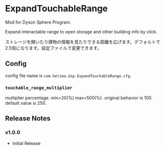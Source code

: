 # ExpandTouchableRange 

Mod for Dyson Sphere Program.

Expand interactable range to open storage and other building info by click.  

ストレージを開いたり建物の情報を見たりできる距離を広げます。デフォルトで2.5倍になります。設定ファイルで変更できます。  


## Config

config file name is `com.hetima.dsp.ExpandTouchableRange.cfg`.

### `touchable_range_multiplier`  

multiplier percentage. min=20(%) max=500(%). original behavior is 100. default value is 250.

## Release Notes

### v1.0.0

- Initial Release

